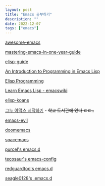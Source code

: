 ```yaml
---
layout: post
title: "Emacs 공부하기"
description: ""
date: 2022-12-07
tags: ["emacs"]
---
```


<a href="https://github.com/emacs-tw/awesome-emacs">awesome-emacs</a>

<a href="https://github.com/redguardtoo/mastering-emacs-in-one-year-guide">mastering-emacs-in-one-year-guide</a>

<a href="https://github.com/chrisdone/elisp-guide">elisp-guide</a>

<a href="https://www.gnu.org/software/emacs/manual/html_node/eintr/">An Introduction to Programming in Emacs Lisp</a>

<a href="https://caiorss.github.io/Emacs-Elisp-Programming/Elisp_Programming.html">Elisp Programming</a>

<a href="https://www.emacswiki.org/emacs/LearnEmacsLisp">Learn Emacs Lisp - emacswiki</a>

<a href="https://github.com/jtmoulia/elisp-koans">elisp-koans</a>

<a href="http://www.yes24.com/Product/Goods/170761">그누 이맥스 시작하기</a> - ~~학교 도서관에 있다 ㄷㄷ..~~

<a href="https://github.com/emacs-evil/evil">emacs-evil</a>

<a href="https://github.com/doomemacs/doomemacs">doomemacs</a>

<a href="https://github.com/syl20bnr/spacemacs">spacemacs</a>

<a href="https://github.com/purcell/emacs.d">purcel's emacs.d</a>

<a href="https://github.com/tecosaur/emacs-config">tecosaur's emacs-config</a>

<a href="https://github.com/redguardtoo/emacs.d">redguardtoo's emacs.d</a>

<a href="https://github.com/seagle0128/.emacs.d">seagle0128's .emacs.d</a>